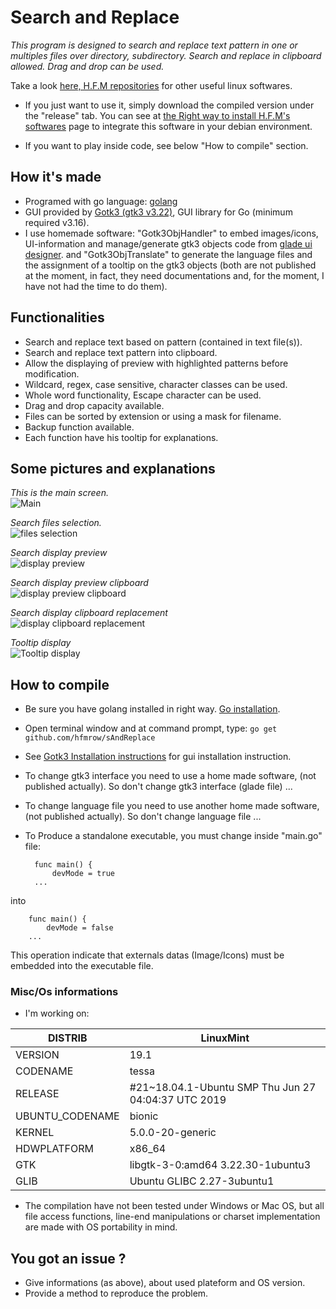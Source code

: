 # Search and Replace
*This program is designed to search and replace text pattern in one or multiples files over directory, subdirectory. Search and replace in clipboard allowed. Drag and drop can be used.*

Take a look [here, H.F.M repositories](https://github.com/hfmrow/) for other useful linux softwares.

- If you just want to use it, simply download the compiled version under the "release" tab. You can see at [the Right way to install H.F.M's softwares](https://github.com/hfmrow/instHFMsofts) page to integrate this software in your debian environment.
	
- If you want to play inside code, see below "How to compile" section.

## How it's made
- Programed with go language: [golang](https://golang.org/doc/) 
- GUI provided by [Gotk3 (gtk3 v3.22)](https://github.com/gotk3/gotk3), GUI library for Go (minimum required v3.16).
- I use homemade software: "Gotk3ObjHandler" to embed images/icons, UI-information and manage/generate gtk3 objects code from [glade ui designer](https://glade.gnome.org/). and "Gotk3ObjTranslate" to generate the language files and the assignment of a tooltip on the gtk3 objects (both are not published at the moment, in fact, they need documentations and, for the moment, I have not had the time to do them).

## Functionalities
- Search and replace text based on pattern (contained in text file(s)).
- Search and replace text pattern into clipboard.
- Allow the displaying of preview with highlighted patterns before modification.
- Wildcard, regex, case sensitive, character classes can be used.
- Whole word functionality, Escape character can be used.
- Drag and drop capacity available.
- Files can be sorted by extension or using a mask for filename.
- Backup function available.
- Each function have his tooltip for explanations.

## Some pictures and explanations  

*This is the main screen.*  
![Main](readME-Pic/mainScr.png  "Main")  

*Search files selection.*  
![files selection](readME-Pic/searchAction.png  "files selection")  

*Search display preview*  
![display preview](readME-Pic/dispPrev.png  "display preview")  

*Search display preview clipboard*  
![display preview clipboard](readME-Pic/previewClipboard.png  "display preview clipboard")  

*Search display clipboard replacement*  
![display clipboard replacement](readME-Pic/previewClipboardReplaced.png  "display clipboard replacement")  

*Tooltip display*  
![Tooltip display](readME-Pic/tooltipDisp.png  "Tooltip display")  

## How to compile
- Be sure you have golang installed in right way. [Go installation](https://golang.org/doc/install).
- Open terminal window and at command prompt, type: `go get github.com/hfmrow/sAndReplace`
- See [Gotk3 Installation instructions](https://github.com/gotk3/gotk3/wiki#installation) for gui installation instruction.
- To change gtk3 interface you need to use a home made software, (not published actually). So don't change gtk3 interface (glade file) ...
- To change language file you need to use another home made software, (not published actually). So don't change language file ...
- To Produce a standalone executable, you must change inside "main.go" file:

		func main() {
			devMode = true
		...
into

		func main() {
			devMode = false
		...

This operation indicate that externals datas (Image/Icons) must be embedded into the executable file.

### Misc/Os informations
- I'm working on:

| DISTRIB  | LinuxMint |
| -------- | --------- |
| VERSION  | 19.1  |
| CODENAME  | tessa  |
| RELEASE  | #21~18.04.1-Ubuntu SMP Thu Jun 27 04:04:37 UTC 2019  |
| UBUNTU_CODENAME  | bionic  |
| KERNEL  | 5.0.0-20-generic  |
| HDWPLATFORM  | x86_64  |
| GTK  | libgtk-3-0:amd64 3.22.30-1ubuntu3  |
| GLIB  | Ubuntu GLIBC 2.27-3ubuntu1  |

- The compilation have not been tested under Windows or Mac OS, but all file access functions, line-end manipulations or charset implementation are made with OS portability in mind.  

## You got an issue ?
- Give informations (as above), about used plateform and OS version.
- Provide a method to reproduce the problem.
